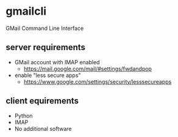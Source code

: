 # gmailcli

GMail Command Line Interface

## server requirements

- GMail account with IMAP enabled
  - https://mail.google.com/mail/#settings/fwdandpop
- enable "less secure apps"
  - https://www.google.com/settings/security/lesssecureapps

## client equirements

- Python
- IMAP
- No additional software
